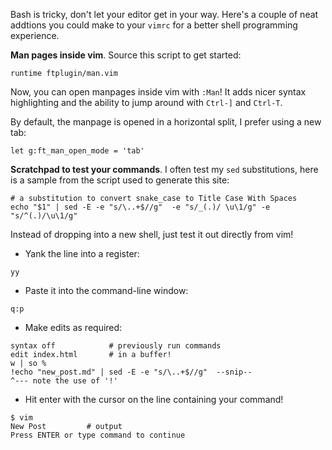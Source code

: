 Bash is tricky, don't let your editor get in your way. Here's a couple of neat
addtions you could make to your `vimrc` for a better shell programming
experience.

**Man pages inside vim**. Source this script to get started:  

```
runtime ftplugin/man.vim
```  
Now, you can open manpages inside vim with `:Man`! It adds nicer syntax highlighting
and the ability to jump around with `Ctrl-]` and `Ctrl-T`.

By default, the manpage is opened in a horizontal split, I prefer using a new tab:

```
let g:ft_man_open_mode = 'tab'
```


**Scratchpad to test your commands**. I often test my `sed` substitutions, here is
a sample from the script used to generate this site:  

```
# a substitution to convert snake_case to Title Case With Spaces
echo "$1" | sed -E -e "s/\..+$//g"  -e "s/_(.)/ \u\1/g" -e "s/^(.)/\u\1/g"
```  
Instead of dropping into a new shell, just test it out directly from vim!

 - Yank the line into a register:

 ```
yy
 ```

 - Paste it into the command-line window:

 ```
q:p
 ```

 - Make edits as required:

 ```
syntax off            # previously run commands
edit index.html       # in a buffer!
w | so %
!echo "new_post.md" | sed -E -e "s/\..+$//g"  --snip--
^--- note the use of '!'
 ```

 - Hit enter with the cursor on the line containing your command!

 ```
$ vim
New Post         # output
Press ENTER or type command to continue
 ```

